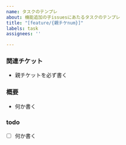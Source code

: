 ```yaml
---
name: タスクのテンプレ
about: 機能追加の子issuesにあたるタスクのテンプレ
title: "[feature/{親チケnum}]"
labels: task
assignees: ''

---
```


### 関連チケット

- 親チケットを必ず書く

### 概要

- 何か書く

### todo

- [ ] 何か書く
